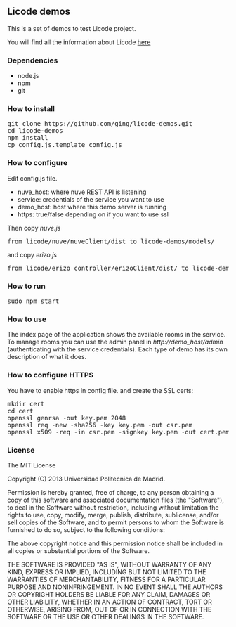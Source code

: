 ## Licode demos

This is a set of demos to test Licode project.

You will find all the information about Licode [here](http://lynckia.com/licode/)

### Dependencies

- node.js
- npm
- git

### How to install

<pre>
git clone https://github.com/ging/licode-demos.git
cd licode-demos
npm install
cp config.js.template config.js
</pre>

### How to configure

Edit config.js file.

- nuve_host: where nuve REST API is listening
- service: credentials of the service you want to use
- demo_host: host where this demo server is running
- https: true/false depending on if you want to use ssl

Then copy *nuve.js*
<pre>
from licode/nuve/nuveClient/dist to licode-demos/models/
</pre>

and copy *erizo.js*

<pre>
from licode/erizo_controller/erizoClient/dist/ to licode-demos/public/javascripts
</pre>

### How to run

<pre>
sudo npm start
</pre>

### How to use

The index page of the application shows the available rooms in the service. To manage rooms you can use the admin panel in *http://demo_host/admin* (authenticating with the service credentials). Each type of demo has its own description of what it does. 

### How to configure HTTPS

You have to enable https in config file. and create the SSL certs: 

<pre>
mkdir cert
cd cert
openssl genrsa -out key.pem 2048
openssl req -new -sha256 -key key.pem -out csr.pem
openssl x509 -req -in csr.pem -signkey key.pem -out cert.pem
</pre>

### License

The MIT License

Copyright (C) 2013 Universidad Politecnica de Madrid.

Permission is hereby granted, free of charge, to any person obtaining a copy of this software and associated documentation files (the "Software"), to deal in the Software without restriction, including without limitation the rights to use, copy, modify, merge, publish, distribute, sublicense, and/or sell copies of the Software, and to permit persons to whom the Software is furnished to do so, subject to the following conditions:

The above copyright notice and this permission notice shall be included in all copies or substantial portions of the Software.

THE SOFTWARE IS PROVIDED "AS IS", WITHOUT WARRANTY OF ANY KIND, EXPRESS OR IMPLIED, INCLUDING BUT NOT LIMITED TO THE WARRANTIES OF MERCHANTABILITY, FITNESS FOR A PARTICULAR PURPOSE AND NONINFRINGEMENT. IN NO EVENT SHALL THE AUTHORS OR COPYRIGHT HOLDERS BE LIABLE FOR ANY CLAIM, DAMAGES OR OTHER LIABILITY, WHETHER IN AN ACTION OF CONTRACT, TORT OR OTHERWISE, ARISING FROM, OUT OF OR IN CONNECTION WITH THE SOFTWARE OR THE USE OR OTHER DEALINGS IN THE SOFTWARE.

